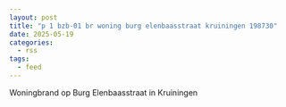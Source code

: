 ```yaml
---
layout: post
title: "p 1 bzb-01 br woning burg elenbaasstraat kruiningen 198730"
date: 2025-05-19
categories: 
  - rss
tags: 
  - feed
---
```


Woningbrand op Burg Elenbaasstraat in Kruiningen
